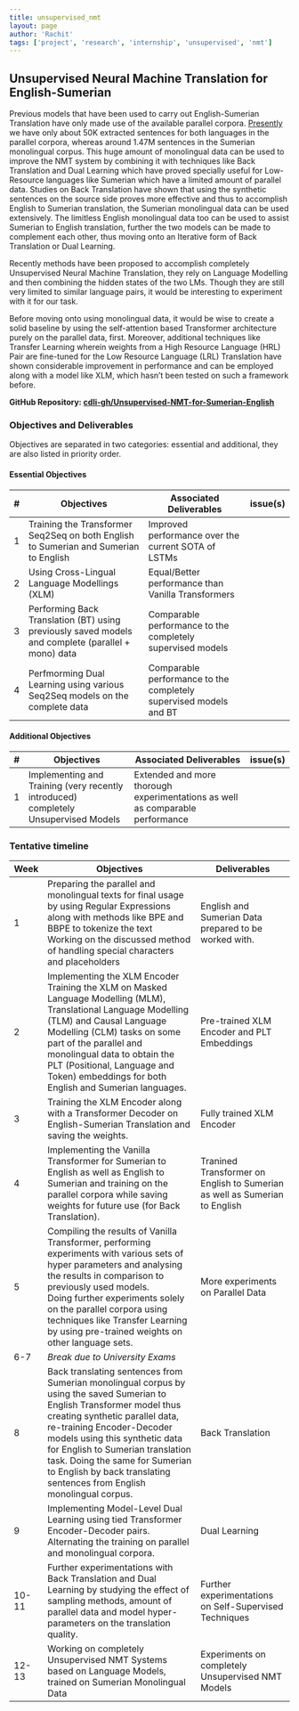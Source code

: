 ```yaml
---
title: unsupervised_nmt
layout: page
author: 'Rachit'
tags: ['project', 'research', 'internship', 'unsupervised', 'nmt']
---
```


## Unsupervised Neural Machine Translation for English-Sumerian

Previous models that have been used to carry out English-Sumerian Translation have only made use of the available parallel corpora. [Presently](https://github.com/cdli-gh/Unsupervised-NMT-for-Sumerian-English) we have only about 50K extracted sentences for both languages in the parallel corpora, whereas around 1.47M sentences in the Sumerian monolingual corpus. This huge amount of monolingual data can be used to improve the NMT system by combining it with techniques like Back Translation and Dual Learning which have proved specially useful for Low-Resource languages like Sumerian which have a limited amount of parallel data. Studies on Back Translation have shown that using the synthetic sentences on the source side proves more effective and thus to accomplish English to Sumerian translation, the Sumerian monolingual data can be used extensively. The limitless English monolingual data too can be used to assist Sumerian to English translation, further the two models can be made to complement each other, thus moving onto an Iterative form of Back Translation or Dual Learning.

Recently methods have been proposed to accomplish completely Unsupervised Neural Machine Translation, they rely on Language Modelling and then combining the hidden states of the two LMs. Though they are still very limited to similar language pairs, it would be interesting to experiment with it for our task.

Before moving onto using monolingual data, it would be wise to create a solid baseline by using the self-attention based Transformer architecture purely on the parallel data, first. Moreover, additional techniques like Transfer Learning wherein weights from a High Resource Language (HRL) Pair are fine-tuned for the Low Resource Language (LRL) Translation have shown considerable improvement in performance and can be employed along with a model like XLM, which hasn’t been tested on such a framework before.

**GitHub Repository: [cdli-gh/Unsupervised-NMT-for-Sumerian-English](https://github.com/cdli-gh/Unsupervised-NMT-for-Sumerian-English)**

### Objectives and Deliverables

Objectives are separated in two categories: essential and additional, they are also listed in priority order.

#### Essential Objectives

| \#  | Objectives                                                                                         | Associated Deliverables                                           | issue(s) |
| --- | -------------------------------------------------------------------------------------------------- | ----------------------------------------------------------------- | -------- |
| 1   | Training the Transformer Seq2Seq on both English to Sumerian and Sumerian to English               | Improved performance over the current SOTA of LSTMs               |          |
| 2   | Using Cross-Lingual Language Modellings (XLM)                                                      | Equal/Better performance than Vanilla Transformers                |          |
| 3   | Performing Back Translation (BT) using previously saved models and complete (parallel + mono) data | Comparable performance to the completely supervised models        |          |
| 4   | Perfmorming Dual Learning using various Seq2Seq models on the complete data                        | Comparable performance to the completely supervised models and BT |          |

#### Additional Objectives

| \#  | Objectives                                                                          | Associated Deliverables                                                       | issue(s) |
| --- | ----------------------------------------------------------------------------------- | ----------------------------------------------------------------------------- | -------- |
| 1   | Implementing and Training (very recently introduced) completely Unsupervised Models | Extended and more thorough experimentations as well as comparable performance |          |

### Tentative timeline

| Week  | Objectives                                                                                                                                                                                                                                                                                                                                                               | Deliverables                                                               |
| ----- | ------------------------------------------------------------------------------------------------------------------------------------------------------------------------------------------------------------------------------------------------------------------------------------------------------------------------------------------------------------------------ | -------------------------------------------------------------------------- |
| 1     | Preparing the parallel and monolingual texts for final usage by using Regular Expressions along with methods like BPE and BBPE to tokenize the text <br> Working on the discussed method of handling special characters and placeholders                                                                                                                                 | English and Sumerian Data prepared to be worked with.                      |
| 2     | Implementing the XLM Encoder <br> Training the XLM on Masked Language Modelling (MLM), Translational Language Modelling (TLM) and Causal Language Modelling (CLM) tasks on some part of the parallel and monolingual data to obtain the PLT (Positional, Language and Token) embeddings for both English and Sumerian languages.                                         | Pre-trained XLM Encoder and PLT Embeddings                                 |
| 3     | Training the XLM Encoder along with a Transformer Decoder on English-Sumerian Translation and saving the weights.                                                                                                                                                                                                                                                        | Fully trained XLM Encoder                                                  |
| 4     | Implementing the Vanilla Transformer for Sumerian to English as well as English to Sumerian and training on the parallel corpora while saving weights for future use (for Back Translation).                                                                                                                                                                             | Tranined Transformer on English to Sumerian as well as Sumerian to English |
| 5     | Compiling the results of Vanilla Transformer, performing experiments with various sets of hyper parameters and analysing the results in comparison to previously used models. <br> Doing further experiments solely on the parallel corpora using techniques like Transfer Learning by using pre-trained weights on other language sets.                                 | More experiments on Parallel Data                                          |
| 6-7   | _Break due to University Exams_                                                                                                                                                                                                                                                                                                                                          |                                                                            |
| 8     | Back translating sentences from Sumerian monolingual corpus by using the saved Sumerian to English Transformer model thus creating synthetic parallel data, re-training Encoder-Decoder models using this synthetic data for English to Sumerian translation task. Doing the same for Sumerian to English by back translating sentences from English monolingual corpus. | Back Translation                                                           |
| 9     | Implementing Model-Level Dual Learning using tied Transformer Encoder-Decoder pairs. Alternating the training on parallel and monolingual corpora.                                                                                                                                                                                                                       | Dual Learning                                                              |
| 10-11 | Further experimentations with Back Translation and Dual Learning by studying the effect of sampling methods, amount of parallel data and model hyper-parameters on the translation quality.                                                                                                                                                                              | Further experimentations on Self-Supervised Techniques                     |
| 12-13 | Working on completely Unsupervised NMT Systems based on Language Models, trained on Sumerian Monolingual Data                                                                                                                                                                                                                                                            | Experiments on completely Unsupervised NMT Models                          |
